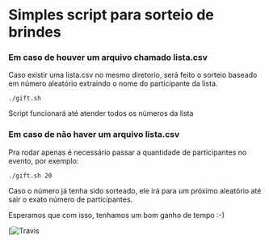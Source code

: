 # Simples script para sorteio de brindes

### Em caso de houver um arquivo chamado lista.csv

Caso existir uma lista.csv no mesmo diretorio, será feito o sorteio baseado em número aleatório extraindo o nome do participante da lista.

```shell
./gift.sh
```

Script funcionará até atender todos os números da lista

### Em caso de não haver um arquivo lista.csv 

Pra rodar apenas é necessário passar a quantidade de participantes no evento, por exemplo:

```shell
./gift.sh 20
```

Caso o número já tenha sido sorteado, ele irá para um próximo aleatório até sair o exato número de participantes.

Esperamos que com isso, tenhamos um bom ganho de tempo :-)

[![Travis](https://travis-ci.org/raffaeldutra/random-gifts.svg?branch=master)
